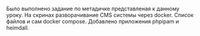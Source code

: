 Было выполнено задание по метадичке представленая к данному уроку.
На скринах разворачивание CMS системы через docker.
Список файлов и сам docker compose.
Добавлено приложения phpipam и heimdall.
